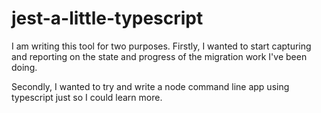 # jest-a-little-typescript

I am writing this tool for two purposes. Firstly, I wanted to
start capturing and reporting on the state and progress of the 
migration work I've been doing.

Secondly, I wanted to try and write a node command line app using
typescript just so I could learn more.
